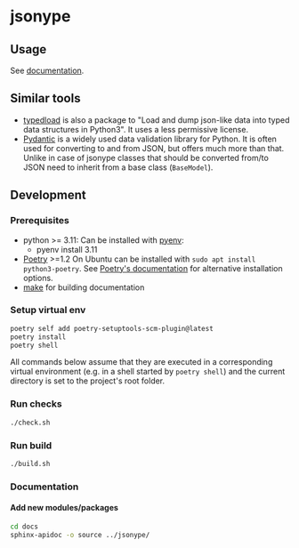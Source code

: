 # jsonype

## Usage

See [documentation](https://jsonype.readthedocs.io).

## Similar tools

- [typedload](https://github.com/ltworf/typedload) is also a package to 
  "Load and dump json-like data into typed data structures in Python3". It uses 
  a less permissive license.
- [Pydantic](https://docs.pydantic.dev) is a widely used data validation library for Python.
  It is often used for converting to and from JSON, but offers much more than that. Unlike in case of
  jsonype classes that should be converted from/to JSON need to inherit from a base class (`BaseModel`).

## Development

### Prerequisites

- python >= 3.11:
  Can be installed with [pyenv](https://github.com/pyenv/pyenv):
  - pyenv install 3.11
- [Poetry](https://python-poetry.org/) >=1.2
  On Ubuntu can be installed with `sudo apt install python3-poetry`. See
  [Poetry's documentation](https://python-poetry.org/docs/#installation)
  for alternative installation options.
- [make](https://www.gnu.org/software/make/) for building documentation

### Setup virtual env

```bash
poetry self add poetry-setuptools-scm-plugin@latest
poetry install
poetry shell
```

All commands below assume that they are executed in a corresponding
virtual environment (e.g. in a shell started by `poetry shell`) and the
current directory is set to the project's root folder.

### Run checks

```bash
./check.sh
```

### Run build

```bash
./build.sh
```

### Documentation

#### Add new modules/packages

```bash
cd docs
sphinx-apidoc -o source ../jsonype/
```
